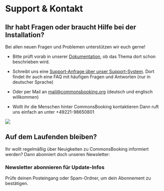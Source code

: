 #  Support & Kontakt

##  **Ihr habt Fragen oder braucht Hilfe bei der Installation?**

Bei allen neuen Fragen und Problemen unterstützen wir euch gerne!

  * Bitte prüft vorab in unserer [Dokumentation](/dokumentation/), ob das Thema dort schon beschrieben wird.
  * Schreibt uns eine [Support-Anfrage über unser Support-System](https://support.commonsbooking.org).
    Dort findet ihr auch eine FAQ mit häufigen Fragen und Antworten (nur in deutscher Sprache)
  * Oder per Mail an [mail@commonsbooking.org](mailto:mail@commonsbooking.org)
(deutsch und englisch willkommen)

  * Wollt ihr die Menschen hinter CommonsBooking kontaktieren
    Dann ruft uns einfach an unter +49221-98650801

![](/img/icons-support-together.png)

##  Auf dem Laufenden bleiben?

Ihr wollt regelmäßig über Neuigkeiten zu CommonsBooking informiert werden?
Dann abonniert doch unseren Newsletter:

###  Newsletter abonnieren für Update-Infos

Prüfe deinen Posteingang oder Spam-Ordner, um dein Abonnement zu bestätigen.

<script setup>
import Newsletter from '.vitepress/components/Newsletter.vue';
</script>

<Newsletter />
